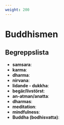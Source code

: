 ```yaml
---
weight: 200
---
```


# Buddhismen

## Begreppslista

* **samsara**:
* **karma**:
* **dharma**:
* **nirvana**:
* **lidande - dukkha**:
* **begär/livstörst**:
* **an-atman/anatta**:
* **dharmas**:
* **meditation**:
* **mindfulness**:
* **Buddha (bodhisvatta)**:
